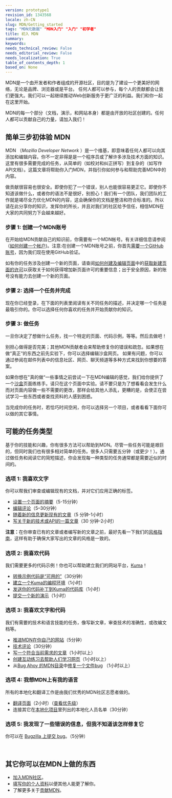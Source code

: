 ```yaml
---
version: prototype1
revision_id: 1343568
locale: zh-CN
slug: MDN/Getting_started
tags: "MDN元数据" "MDN入门" "入门" "初学者"
title: 初入 MDN
summary: 
keywords: 
needs_technical_review: False
needs_editorial_review: False
needs_localization: True
table_of_contents_depth: 1
based_on: None
---
```

<p id="What_is_MDN.3F"><span class="seoSummary"><span>MDN是一个由开发者和作者组成的开源社区，目的是为了建设一个更美好的网络，无论是品牌、浏览器或是平台。</span> <span>任何人都可以参与</span><span>，</span><span>每个</span><span>人的贡献</span><span>都</span><span>会让我们更强大。</span><span class="ordinary-span-edit">我们可以一起继续推动Web创新服务于更广泛的利益。我们和你一起在这里开始。</span></span></p>

<p>MDN的每一个部分（文档，演示，和网站本身）都是由开放的社区创建的。任何人都可以贡献自己的力量，请加入我们！</p>

<h2 id="三个简单的_MDN_步骤"><span>简单三</span>步<span>初体验 MDN</span></h2>

<p>MDN （<em data-bm="50"><em class="01">Mozilla</em><em class="01"> Developer </em><em class="01">Network</em></em> ）是一个维基，即意味着任何人都可以向其添加和编辑内容。你不一定非得是是一个程序员或了解许多涉及技术方面的知识。这里有很多需要完成的任务，从简单的（如校对和纠正拼写）到复杂的（如写作API文档）。这篇文章将帮助你入门MDN，并指引你如何参与和帮助完善MDN中的内容。</p>

<p>做贡献很容易也很安全。即使你犯了一个错误，别人也能很容易更正它。即使你不知道该做什么，或者你的语法不是很好，别担心！我们有一个团队，我们团队的工作就是竭尽全力优化MDN的内容，这会确保你的文档是整洁和符合标准的。所以请在此分享你的知识，发挥你的所长，并且对我们的社区给予信任，相信MDN在大家的共同努力下会越来越好。</p>

<h3 id="步骤_1_创建一个MDN账号">步骤 1: 创建一个MDN账号</h3>

<p>在开始给MDN贡献自己的知识前，你需要有一个MDN帐号。有关详细信息请参阅（<a href="/zh-CN/docs/MDN/Contribute/Howto/Create_an_MDN_account">如何创建一个帐户</a>)。注意:在创建一个MDN账号之前，你首先<a href="https://github.com/join">需要一个GitHub账号</a>，因为我们现在使用GitHub验证。</p>

<p>如有你的任务涉及创建一个新的页面，请查阅<a href="/zh-CN/docs/MDN/Contribute/Howto/Create_and_edit_pages">如何创建及编辑页面</a>中的<a href="https://developer.mozilla.org/zh-CN/docs/MDN/Contribute/Howto/Create_and_edit_pages#Getting_page_creation_permissions">获取新建页面的许可</a>以获取关于如何获得增加新页面许可的重要信息；出于安全原因，新的账号没有能力去创建一个新的页面。</p>

<h3 id="步骤_2_选择一个任务并完成">步骤 2: 选择一个任务并完成</h3>

<p>现在你已经登录，在下面的列表里阅读有关不同任务的描述，并决定哪一个任务是最吸引你的。你可以选择任何你喜欢的任务并开始贡献你的知识。</p>

<h3 id="步骤_3_做任务">步骤 3: <span>做任务</span></h3>

<p>一旦你决定了想做什么任务，找一个特定的页面、代码示例，等等。然后去做吧！</p>

<p>别担心做得是否完美；其他MDN贡献者会来帮助修复你的错误和疏忽。如果想在做“真正”的东西之前先实验下，你可以选择编辑沙盒网页。 如果有问题，你可以通过参阅在邮件列表中的信息社区、网页、聊天频道等多种方式来找到你想要的答案。</p>

<div class="note">
<p>如果你想在"真的做“一些事情之前尝试一下在MDN编辑的感觉，我们给你提供了一个<a href="https://developer.mozilla.org/en-US/docs/Sandbox">沙盒</a>页面练练手。请只在这个页面中实验。请不要只是为了想看看会发生什么而对页面内容做一些不需要的更改，那样会给其他人添乱，更糟的是，会使正在尝试学习一些东西或者查找资料的人感到困惑。</p>
</div>

<p>当完成你的任务时，若恰巧时间空闲，你可以选择另一个项目，或者看看下面你可以做的其它事情。</p>

<h2 id="可能的任务类型">可能的任务类型</h2>

<p>基于你的技能和兴趣，你有很多方法可以帮助到MDN。尽管一些任务可能是艰巨的，但同时我们也有很多相对简单的任务。很多人只需要五分钟（或更少！）。通过做任务和阅读它的简短描述，你会发现每一种类型的任务通常都是需要近似的时间的。</p>

<h3 id="选项_1_我喜欢文字">选项 1: 我喜欢文字</h3>

<p>你可以帮我们审查或编辑现有的文档，并对它们应用正确的标签。</p>

<ul>
 <li class="ordinary-output target-output"><a href="/zh-CN/docs/MDN/Contribute/Howto/Set_the_summary_for_a_page"><span class="edited">设置一个</span><span class="edited">页面的</span><span>摘要</span></a><span>（5-15</span><span>分钟）</span></li>
 <li class="ordinary-output target-output"><a href="/zh-CN/docs/Project:MDN/Contributing/How_to/Do_an_editorial_review"><span>编辑评论</span></a><span>（5</span><span>–</span><span>30分钟）</span></li>
 <li class="ordinary-output target-output"><a href="/zh-CN/docs/MDN/User_guide/Writing#Editing_an_existing_page"><span class="edited">随着新的信息更新现有的文章</span></a><span>（5</span><span class="edited"> </span><span class="edited">分钟-1</span><span>小时）</span></li>
 <li class="ordinary-output target-output"><a href="/zh-CN/docs/MDN/User_guide/Writing#Adding_a_new_page"><span class="edited">写</span><span class="edited">关于新的技术或</span><span>API</span><span>的一篇文章</span></a><span>（30</span><span class="edited"> </span><span class="edited">分钟-2</span><span>小时）</span></li>
</ul>

<div class="note">
<p class="ordinary-output target-output"><span><strong>注意：</strong>在你审查已有的文章或者编写新的文章之前，最好先看一下我们的<a href="/zh-CN/docs/Project:MDN/Style_guide">风格指南</a></span><span style="line-height:1.5">，</span><span style="line-height:1.5">这样有助于确保大家写出的</span><span class="edited" style="line-height:1.5">文章的风格</span><span style="line-height:1.5">是一致的</span><span style="line-height:1.5">。</span></p>
</div>

<h3 id="选项_2_我喜欢代码">选项 2: 我喜欢代码</h3>

<p>我们需要更多的代码示例！你也可以帮助建立我们的网站平台，<a href="https://developer.mozilla.org/zh-CN/docs/Project:MDN/Kuma">Kuma</a>！</p>

<ul>
 <li class="ordinary-output target-output"><a href="/zh-CN/docs/Project:MDN/Contributing/How_to/Convert_code_samples_to_be_live_"><span class="edited">转换</span><span class="edited">示例代码</span><span>是</span><span class="edited">“可用的”</span></a><span>（30</span><span>分钟）</span></li>
 <li class="ordinary-output target-output"><a href="https://kuma.readthedocs.org/en/latest/installation-vagrant.html"><span class="edited">建立一个</span><span class="edited">Kuma</span><span class="edited">的编程环境</span></a><span>（1</span><span>小时）</span></li>
 <li class="ordinary-output target-output"><a href="https://github.com/mozilla/kuma#readme"><span class="edited">发送你的</span><span>代码</span><span class="edited">补丁到</span><span class="edited">Kuma</span><span class="edited">的代码库</span></a><span>（1</span><span>小时）</span></li>
 <li class="ordinary-output target-output"><a href="/zh-CN/demos/submit"><span class="high-light-bg">提交一个新的</span><span>演示</span></a><span>（1</span><span>小时）</span></li>
</ul>

<h3 id="选项_3_我喜欢文字和代码">选项 3: 我喜欢文字和代码</h3>

<p>我们有需要的技术和语言技能的任务，像写新文章，审查技术的准确性，或改编文档等。</p>

<ul>
 <li class="ordinary-output target-output"><a href="/zh-CN/docs/MDN/Promote"><span class="edited">推进</span><span>MDN</span><span class="edited">在你自己的网站</span></a><span>（5</span><span>分钟）</span></li>
 <li class="ordinary-output target-output"><a href="/zh-CN/docs/Project:MDN/Contributing/How_to/Do_a_technical_review"><span>技术评论</span></a><span>（30</span><span>分钟）</span></li>
 <li class="ordinary-output target-output"><span><a href="https://developer.mozilla.org/en-US/docs/Contribute_to_docs_that_are_currently_needed">写一个符合当前需求的文章</a>（1小时以上</span><span>）</span></li>
 <li class="ordinary-output target-output"><span><a href="https://developer.mozilla.org/en-US/docs/MDN/Contribute/Howto/Create_an_interactive_exercise_to_help_learning_the_web">创建互动练习去帮助人们学习网页</a>（1小时以上</span><span>）</span></li>
 <li class="ordinary-output target-output"><span>从<a href="http://www.joshmatthews.net/bugsahoy/?mdn=1">Bug Ahoy 的MDN目录</a>中<a href="https://developer.mozilla.org/en-US/docs/MDN/Contribute/Howto/Resolve_a_mentored_developer_doc_request">修复一个文件bug</a> （1小时以上）</span></li>
</ul>

<h3 id="选项_4_我想MDN上有我的语言">选项 4: 我想MDN上有我的语言</h3>

<p>所有的本地化和翻译工作是由我们优秀的MDN社区志愿者做的。</p>

<ul>
 <li class="ordinary-output target-output"><a href="/zh-CN/docs/MDN/Contribute/Localize/Translating_pages"><span>翻译</span><span class="edited">页面</span></a><span>（2</span><span>小时）（<a href="https://developer.mozilla.org/en-US/docs/MDN/Doc_status/l10nPriority">查看优先级</a>）</span></li>
 <li class="ordinary-output target-output"><span>连接其它在<a href="/zh-CN/docs/Project:MDN/Localizing/Localization_projects">本地化项目</a>里列出的本地化人员名单</span><span>（30</span><span>分钟）</span></li>
</ul>

<h3 id="选项_5_我发现了一些错误的信息，但我不知道该怎样修复它">选项 5: 我发现了一些错误的信息，但我不知道该怎样修复它</h3>

<p>你可以在 <a href="https://bugzilla.mozilla.org/enter_bug.cgi?product=Mozilla%20Developer%20Network">Bugzilla 上提交 </a><a href="https://bugzilla.mozilla.org/enter_bug.cgi?product=Mozilla%20Developer%20Network">bug</a>。（5分钟）</p>

<p>&nbsp;</p>

<h2 id="其它你可以在MDN上做的东西">其它你可以在MDN上做的东西</h2>

<ul>
 <li class="ordinary-output target-output"><a href="/zh-CN/docs/Project:Community"><span>加入</span><span>MDN</span><span>社区</span></a><span>。</span></li>
 <li class="ordinary-output target-output"><a href="/zh-CN/profile"><span>填写你的个人资料</span></a><span>以便其他人能</span><span>更了解你</span><span>。</span></li>
 <li class="ordinary-output target-output"><span>了解更多关于</span><a href="/zh-CN/docs/MDN/Contribute"><span class="edited">贡献</span><span>MDN</span></a><span>。</span></li>
</ul>

